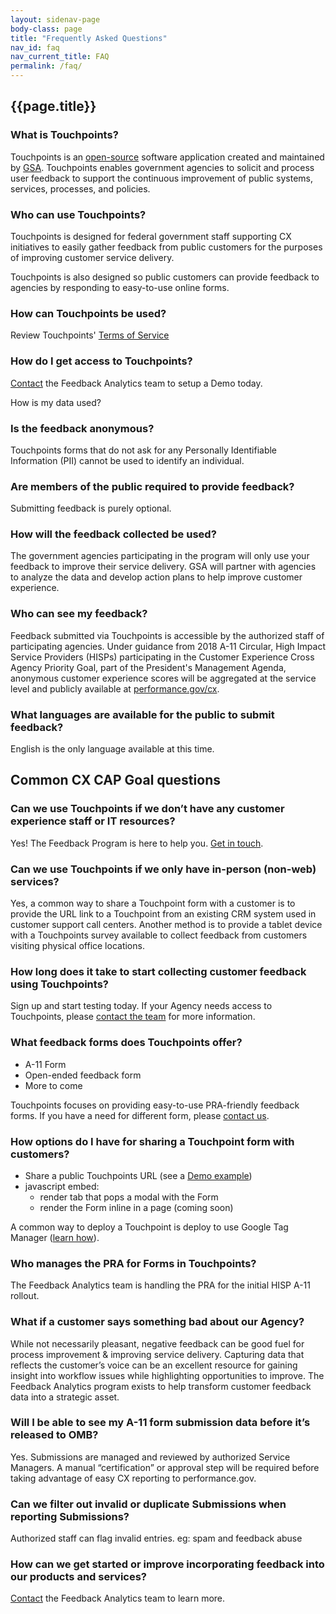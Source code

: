 ```yaml
---
layout: sidenav-page
body-class: page
title: "Frequently Asked Questions"
nav_id: faq
nav_current_title: FAQ
permalink: /faq/
---
```


## {{page.title}}

<a name="touchpoints"></a>
### What is Touchpoints?

Touchpoints is an
[open-source](https://github.com/GSA/touchpoints) software application
created and maintained by [GSA](https://gsa.gov/).
Touchpoints enables government agencies to solicit and process user feedback
to support the continuous improvement of
public systems, services, processes, and policies.

### Who can use Touchpoints?

Touchpoints is designed for federal government staff
supporting CX initiatives to easily gather feedback
from public customers for the purposes of improving
customer service delivery.

Touchpoints is also designed so public customers
can provide feedback to agencies by responding to
easy-to-use online forms.

### How can Touchpoints be used?

Review Touchpoints' [Terms of Service](/assets/files/touchpoints_tos.pdf)

### How do I get access to Touchpoints?

[Contact](/contact)
the Feedback Analytics team to setup a Demo today.

<a name="feedback-data"></a>
<div class="usa-alert usa-alert-info">
  <div class="usa-alert-body">
    <p class="usa-alert-text">
      How is my data used?
    </p>
  </div>
</div>

### Is the feedback anonymous?

Touchpoints forms that do not ask for any Personally Identifiable Information (PII) cannot be used to identify an individual.

### Are members of the public required to provide feedback?

Submitting feedback is purely optional.

### How will the feedback collected be used?

The government agencies participating in the program will only use your feedback to improve their service delivery. GSA will partner with agencies to analyze the data and develop action plans to help improve customer experience.

### Who can see my feedback?

Feedback submitted via Touchpoints is accessible by the authorized staff of participating agencies.
Under guidance from 2018 A-11 Circular, High Impact Service Providers (HISPs) participating in the Customer Experience Cross Agency Priority Goal, part of the President's Management Agenda, anonymous customer experience scores will be aggregated at the service level and publicly available at [performance.gov/cx](https://performance.gov/cx).

### What languages are available for the public to submit feedback?

English is the only language available at this time.

<a name="cx"></a>
## Common CX CAP Goal questions

### Can we use Touchpoints if we don’t have any customer experience staff or IT resources?

Yes! The Feedback Program is here to help you.
<a href="mailto:{{site.team_email}}">Get in touch</a>.

### Can we use Touchpoints if we only have in-person (non-web) services?

Yes, a common way to share a Touchpoint form with a customer is to provide the URL link to a Touchpoint from
an existing CRM system used in customer support call centers. Another method is to provide a tablet device with a Touchpoints survey available to collect feedback from customers visiting physical office locations.

### How long does it take to start collecting customer feedback using Touchpoints?

Sign up and start testing today.
If your Agency needs access to Touchpoints, please
<a href="/contact">contact the team</a> for more information.

### What feedback forms does Touchpoints offer?

* A-11 Form
* Open-ended feedback form
* More to come

Touchpoints focuses on providing easy-to-use PRA-friendly feedback forms. If you have a need for different form, please
<a href="mailto:{{site.team_email}}">contact us</a>.

### How options do I have for sharing a Touchpoint form with customers?

* Share a public Touchpoints URL (see a [Demo example](https://touchpoints-demo.app.cloud.gov/touchpoints/1/submit))
* javascript embed:
  * render tab that pops a modal with the Form
  * render the Form inline in a page (coming soon)

A common way to deploy a Touchpoint is deploy to use Google Tag Manager ([learn how](https://github.com/GSA/touchpoints/wiki/Deploying-a-Touchpoint-via-GTM)).

### Who manages the PRA for Forms in Touchpoints?

The Feedback Analytics team is handling the
PRA for the initial HISP A-11 rollout.

### What if a customer says something bad about our Agency?

While not necessarily pleasant, negative feedback can be good fuel for process improvement & improving service delivery. Capturing data that reflects the customer’s voice can be an excellent resource for gaining insight into workflow issues while highlighting opportunities to improve. The Feedback Analytics program exists to help transform customer feedback data into a strategic asset.

### Will I be able to see my A-11 form submission data before it’s released to OMB?

Yes. Submissions are managed and reviewed by authorized Service Managers.
A manual “certification” or approval step will be required
before taking advantage of easy CX reporting to performance.gov.

### Can we filter out invalid or duplicate Submissions when reporting Submissions?

Authorized staff can flag invalid entries. eg: spam and feedback abuse

### How can we get started or improve incorporating feedback into our products and services?

[Contact](/contact) the Feedback Analytics team to learn more.
